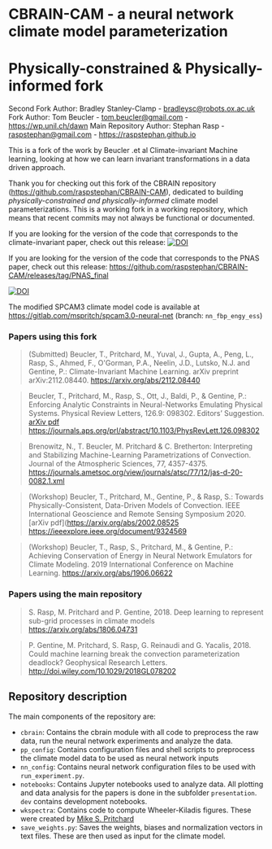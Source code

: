 # CBRAIN-CAM - a neural network climate model parameterization
# Physically-constrained & Physically-informed fork 

Second Fork Author: Bradley Stanley-Clamp - <bradleysc@robots.ox.ac.uk>
Fork Author: Tom Beucler - <tom.beucler@gmail.com> - https://wp.unil.ch/dawn
Main Repository Author: Stephan Rasp - <raspstephan@gmail.com> - https://raspstephan.github.io

This is a fork of the work by Beucler .et al Climate-invariant Machine learning, looking at how we can learn invariant transformations in a data driven approach. 

Thank you for checking out this fork of the CBRAIN repository (https://github.com/raspstephan/CBRAIN-CAM), dedicated to building *physically-constrained and physically-informed* climate model parameterizations. This is a working fork in a working repository, which means that recent commits may not always be functional or documented. 

If you are looking for the version of the code that corresponds to the climate-invariant paper, check out this release: 
[![DOI](https://zenodo.org/badge/DOI/10.5281/zenodo.5775489.svg)](https://doi.org/10.5281/zenodo.5775489)

If you are looking for the version of the code that corresponds to the PNAS paper, check out this release: https://github.com/raspstephan/CBRAIN-CAM/releases/tag/PNAS_final

[![DOI](https://zenodo.org/badge/DOI/10.5281/zenodo.1402384.svg)](https://doi.org/10.5281/zenodo.1402384)

The modified SPCAM3 climate model code is available at https://gitlab.com/mspritch/spcam3.0-neural-net (branch: `nn_fbp_engy_ess`)


### Papers using this fork

> (Submitted) Beucler, T., Pritchard, M., Yuval, J., Gupta, A., Peng, L., Rasp, S., 
> Ahmed, F., O'Gorman, P.A., Neelin, J.D., Lutsko, N.J. and Gentine, P.: 
> Climate-Invariant Machine Learning. 
> arXiv preprint arXiv:2112.08440.
> https://arxiv.org/abs/2112.08440

> Beucler, T., Pritchard, M., Rasp, S., Ott, J., Baldi, P., & Gentine, P.: 
> Enforcing Analytic Constraints in Neural-Networks Emulating Physical Systems. 
> Physical Review Letters, 126.9: 098302. Editors’ Suggestion. 
> [arXiv pdf](https://arxiv.org/abs/1909.00912)
> https://journals.aps.org/prl/abstract/10.1103/PhysRevLett.126.098302

> Brenowitz, N., T. Beucler, M. Pritchard & C. Bretherton: 
> Interpreting and Stabilizing Machine-Learning Parametrizations of Convection. 
> Journal of the Atmospheric Sciences, 77, 4357-4375.
> https://journals.ametsoc.org/view/journals/atsc/77/12/jas-d-20-0082.1.xml

> (Workshop) Beucler, T., Pritchard, M., Gentine, P., & Rasp, S.: 
> Towards Physically-Consistent, Data-Driven Models of Convection. 
> IEEE International Geoscience and Remote Sensing Symposium 2020. 
> [arXiv pdf](https://arxiv.org/abs/2002.08525
> https://ieeexplore.ieee.org/document/9324569

> (Workshop) Beucler, T., Rasp, S., Pritchard, M., & Gentine, P.: 
> Achieving Conservation of Energy in Neural Network Emulators for Climate Modeling. 
> 2019 International Conference on Machine Learning.
> https://arxiv.org/abs/1906.06622

### Papers using the main repository

> S. Rasp, M. Pritchard and P. Gentine, 2018.
> Deep learning to represent sub-grid processes in climate models
> https://arxiv.org/abs/1806.04731
 
> P. Gentine, M. Pritchard, S. Rasp, G. Reinaudi and G. Yacalis, 2018. 
> Could machine learning break the convection parameterization deadlock? 
> Geophysical Research Letters. http://doi.wiley.com/10.1029/2018GL078202


## Repository description

The main components of the repository are:

- `cbrain`: Contains the cbrain module with all code to preprocess the raw data, run the neural network experiments and analyze the data.
- `pp_config`: Contains configuration files and shell scripts to preprocess the climate model data to be used as neural network inputs
- `nn_config`: Contains neural network configuration files to be used with `run_experiment.py`.
- `notebooks`: Contains Jupyter notebooks used to analyze data. All plotting and data analysis for the papers is done in the subfolder `presentation`. `dev` contains development notebooks.
- `wkspectra`: Contains code to compute Wheeler-Kiladis figures. These were created by [Mike S. Pritchard](http://sites.uci.edu/pritchard/)
- `save_weights.py`: Saves the weights, biases and normalization vectors in text files. These are then used as input for the climate model.

